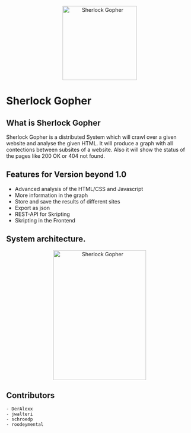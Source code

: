 <p align="center"><img alt="Sherlock Gopher" src="https://github.com/ob-algdatii-20ss/leistungsnachweis-dievierausrufezeichen/blob/develop/Images/sherlockgopher.png" width="200" height="200"></p>

# Sherlock Gopher

## What is Sherlock Gopher

Sherlock Gopher is a distributed System which will crawl over a given website and analyse the given HTML. It will produce a graph with all contections between subsites of a website. Also it will show the status of the pages like 200 OK or 404 not found. 


## Features for Version beyond 1.0 
 - Advanced analysis of the HTML/CSS and Javascript
 - More information in the graph
 - Store and save the results of different sites
 - Export as json 
 - REST-API for Skripting 
 - Skripting in the Frontend

## System architecture.

<p align="center"><img alt="Sherlock Gopher" src="https://github.com/ob-algdatii-20ss/leistungsnachweis-dievierausrufezeichen/blob/develop/Images/4Ausrufezeichen-Page-1.png" width="250" height="350"></p>

## Contributors
    - DerAlexx
    - jwalteri
    - schroedp
    - roodeymental

